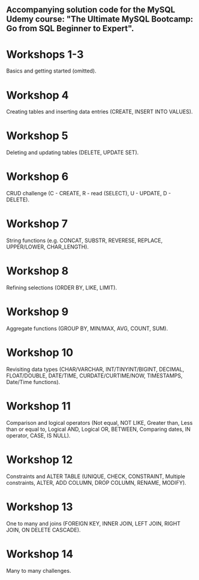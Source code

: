 ## Accompanying solution code for the MySQL Udemy course: "The Ultimate MySQL Bootcamp: Go from SQL Beginner to Expert".

# Workshops 1-3
Basics and getting started (omitted).

# Workshop 4
Creating tables and inserting data entries (CREATE, INSERT INTO VALUES).

# Workshop 5
Deleting and updating tables (DELETE, UPDATE SET).

# Workshop 6
CRUD challenge (C - CREATE, R - read (SELECT), U - UPDATE, D - DELETE).

# Workshop 7
String functions (e.g. CONCAT, SUBSTR, REVERESE, REPLACE, UPPER/LOWER, CHAR_LENGTH).

# Workshop 8
Refining selections (ORDER BY, LIKE, LIMIT).

# Workshop 9
Aggregate functions (GROUP BY, MIN/MAX, AVG, COUNT, SUM).

# Workshop 10
Revisiting data types (CHAR/VARCHAR, INT/TINYINT/BIGINT, DECIMAL, FLOAT/DOUBLE, DATE/TIME, CURDATE/CURTIME/NOW, TIMESTAMPS, Date/Time functions).

# Workshop 11
Comparison and logical operators (Not equal, NOT LIKE, Greater than, Less than or equal to, Logical AND, Logical OR, BETWEEN, Comparing dates, IN operator, CASE, IS NULL).

# Workshop 12
Constraints and ALTER TABLE (UNIQUE, CHECK, CONSTRAINT, Multiple constraints, ALTER, ADD COLUMN, DROP COLUMN, RENAME, MODIFY).

# Workshop 13
One to many and joins (FOREIGN KEY, INNER JOIN, LEFT JOIN, RIGHT JOIN, ON DELETE CASCADE).

# Workshop 14
Many to many challenges.
